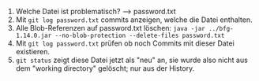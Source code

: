 1. Welche Datei ist problematisch? --> password.txt
2. Mit `git log password.txt` commits anzeigen, welche die Datei enthalten.
3. Alle Blob-Referenzen auf password.txt löschen:
   `java -jar ../bfg-1.14.0.jar --no-blob-protection --delete-files password.txt`
4. Mit `git log password.txt` prüfen ob noch Commits mit dieser Datei existieren.
5. `git status` zeigt diese Datei jetzt als "neu" an, sie wurde also nicht aus dem "working directory" gelöscht; nur aus der History.
